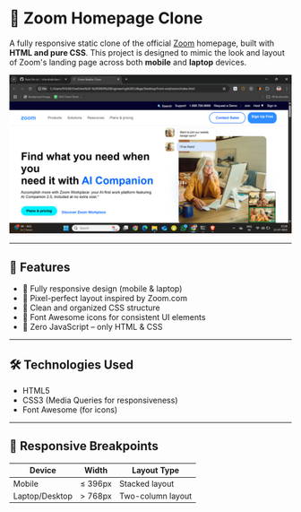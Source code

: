 # 🔗 Zoom Homepage Clone

A fully responsive static clone of the official [Zoom](https://zoom.com) homepage, built with **HTML and pure CSS**. This project is designed to mimic the look and layout of Zoom's landing page across both **mobile** and **laptop** devices.

![Zoom Clone Preview](https://github.com/Irfanshaikislam/Zoom_Ui_Clone/blob/a4e4f2153df49b87e10549a52f594d30f56632bc/Screenshot%202025-07-12%20222828.png)

---

## 📌 Features

- 🔹 Fully responsive design (mobile & laptop)
- 🔹 Pixel-perfect layout inspired by Zoom.com
- 🔹 Clean and organized CSS structure
- 🔹 Font Awesome icons for consistent UI elements
- 🔹 Zero JavaScript – only HTML & CSS

---

## 🛠️ Technologies Used

- HTML5
- CSS3 (Media Queries for responsiveness)
- Font Awesome (for icons)

---

## 📱 Responsive Breakpoints

| Device         | Width         | Layout Type       |
|----------------|---------------|-------------------|
| Mobile         | ≤ 396px       | Stacked layout    |
| Laptop/Desktop | > 768px       | Two-column layout |
